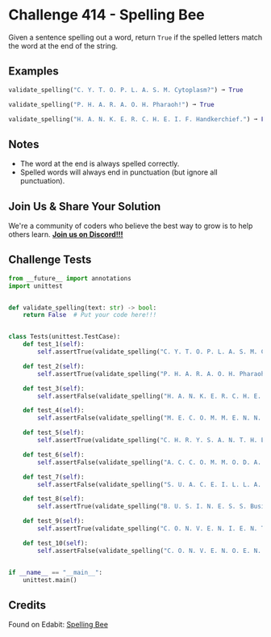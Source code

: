 # Challenge 414 - Spelling Bee

Given a sentence spelling out a word, return `True` if the spelled letters match the word at the end of the string.

## Examples
```python
validate_spelling("C. Y. T. O. P. L. A. S. M. Cytoplasm?") ➞ True

validate_spelling("P. H. A. R. A. O. H. Pharaoh!") ➞ True

validate_spelling("H. A. N. K. E. R. C. H. E. I. F. Handkerchief.") ➞ False
```
## Notes

- The word at the end is always spelled correctly.
- Spelled words will always end in punctuation (but ignore all punctuation).

## Join Us & Share Your Solution

We're a community of coders who believe the best way to grow is to help others learn. **[Join us on Discord!!!](https://discord.gg/sfHykntuGy)**

## Challenge Tests
```python
from __future__ import annotations
import unittest


def validate_spelling(text: str) -> bool:
    return False  # Put your code here!!!


class Tests(unittest.TestCase):
    def test_1(self):
        self.assertTrue(validate_spelling("C. Y. T. O. P. L. A. S. M. Cytoplasm?"))

    def test_2(self):
        self.assertTrue(validate_spelling("P. H. A. R. A. O. H. Pharaoh!"))

    def test_3(self):
        self.assertFalse(validate_spelling("H. A. N. K. E. R. C. H. E. I. F. Handkerchief."))

    def test_4(self):
        self.assertFalse(validate_spelling("M. E. C. O. M. M. E. N. N. Recommend."))

    def test_5(self):
        self.assertTrue(validate_spelling("C. H. R. Y. S. A. N. T. H. E. M. U. M. Chrysanthemum!"))

    def test_6(self):
        self.assertFalse(validate_spelling("A. C. C. O. M. M. O. D. A. M. E. Accommodate!"))

    def test_7(self):
        self.assertFalse(validate_spelling("S. U. A. C. E. I. L. L. A. N. C. E. Surveillance."))

    def test_8(self):
        self.assertTrue(validate_spelling("B. U. S. I. N. E. S. S. Business."))

    def test_9(self):
        self.assertTrue(validate_spelling("C. O. N. V. E. N. I. E. N. T. Convenient."))

    def test_10(self):
        self.assertFalse(validate_spelling("C. O. N. V. E. N. O. E. N. T. Convenient!"))


if __name__ == "__main__":
    unittest.main()
```
## Credits

Found on Edabit: [Spelling Bee](https://edabit.com/challenge/djDJHv3nwWsRM9mtu)
